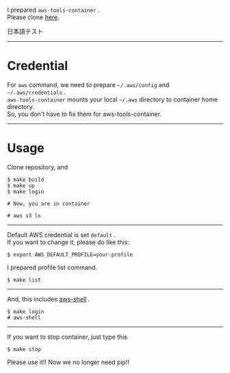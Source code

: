 I prepared `aws-tools-container` .  
Please clone [here](https://github.com/ygnmhdtt/aws-tools-container).

日本語テスト

---

# Credential

For `aws` command, we need to prepare `~/.aws/config` and `~/.aws/credentials` .  
`aws-tools-container` mounts your local `~/.aws` directory to container home directory.  
So, you don't have to fix them for aws-tools-container.

---

# Usage

Clone repository, and

```
$ make build
$ make up
$ make login

# Now, you are in container

# aws s3 ls
```

---

Default AWS credential is set `default` .  
If you want to change it, please do like this:

```
$ export AWS_DEFAULT_PROFILE=your-profile
```

I prepared profile list command.

```
$ make list
```

---

And, this includes [aws-shell](https://github.com/awslabs/aws-shell) .

```
$ make login
# aws-shell
```

---

If you want to stop container, just type this

```
$ make stop
```

Please use it!!
Now we no longer need pip!!
